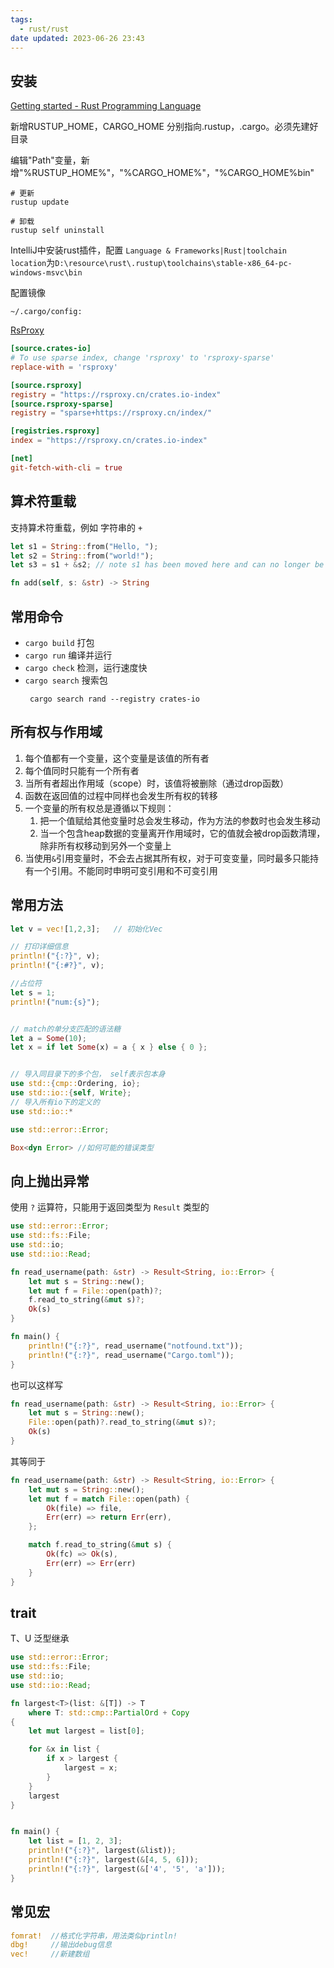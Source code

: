 ```yaml
---
tags:
  - rust/rust
date updated: 2023-06-26 23:43
---
```


## 安装

[Getting started - Rust Programming Language](https://www.rust-lang.org/learn/get-started)

新增RUSTUP_HOME，CARGO_HOME 分别指向.rustup，.cargo。必须先建好目录

编辑"Path"变量，新增"%RUSTUP_HOME%"，"%CARGO_HOME%"，"%CARGO_HOME%bin"

```shell
# 更新
rustup update

# 卸载
rustup self uninstall
```

IntelliJ中安装rust插件，配置 `Language & Frameworks|Rust|toolchain location`为`D:\resource\rust\.rustup\toolchains\stable-x86_64-pc-windows-msvc\bin`

配置镜像

`~/.cargo/config:`

[RsProxy](http://rsproxy.cn/)

```toml
[source.crates-io]
# To use sparse index, change 'rsproxy' to 'rsproxy-sparse'
replace-with = 'rsproxy'

[source.rsproxy]
registry = "https://rsproxy.cn/crates.io-index"
[source.rsproxy-sparse]
registry = "sparse+https://rsproxy.cn/index/"

[registries.rsproxy]
index = "https://rsproxy.cn/crates.io-index"

[net]
git-fetch-with-cli = true
```

## 算术符重载

支持算术符重载，例如 字符串的 `+`

```rust
let s1 = String::from("Hello, ");
let s2 = String::from("world!");
let s3 = s1 + &s2; // note s1 has been moved here and can no longer be used

fn add(self, s: &str) -> String
```

## 常用命令

- `cargo build` 打包
- `cargo run` 编译并运行
- `cargo check` 检测，运行速度快
- `cargo search` 搜索包
  ```shell
   cargo search rand --registry crates-io
  ```

## 所有权与作用域

1. 每个值都有一个变量，这个变量是该值的所有者
2. 每个值同时只能有一个所有者
3. 当所有者超出作用域（scope）时，该值将被删除（通过drop函数）
4. 函数在返回值的过程中同样也会发生所有权的转移
5. 一个变量的所有权总是遵循以下规则：
   1. 把一个值赋给其他变量时总会发生移动，作为方法的参数时也会发生移动
   2. 当一个包含heap数据的变量离开作用域时，它的值就会被drop函数清理，除非所有权移动到另外一个变量上
6. 当使用`&`引用变量时，不会去占据其所有权，对于可变变量，同时最多只能持有一个引用。不能同时申明可变引用和不可变引用

## 常用方法

```rust
let v = vec![1,2,3];   // 初始化Vec

// 打印详细信息
println!("{:?}", v);
println!("{:#?}", v);

//占位符
let s = 1;
println!("num:{s}");


// match的单分支匹配的语法糖
let a = Some(10);  
let x = if let Some(x) = a { x } else { 0 };


// 导入同目录下的多个包， self表示包本身
use std::{cmp::Ordering, io};
use std::io::{self, Write};
// 导入所有io下的定义的
use std::io::*
```

```rust
use std::error::Error;

Box<dyn Error> //如何可能的错误类型
```

## 向上抛出异常

使用 `?` 运算符，只能用于返回类型为 `Result` 类型的

```rust
use std::error::Error;
use std::fs::File;
use std::io;
use std::io::Read;

fn read_username(path: &str) -> Result<String, io::Error> {
    let mut s = String::new();
    let mut f = File::open(path)?;
    f.read_to_string(&mut s)?;
    Ok(s)
}

fn main() {
    println!("{:?}", read_username("notfound.txt"));
    println!("{:?}", read_username("Cargo.toml"));
}
```

也可以这样写

```rust
fn read_username(path: &str) -> Result<String, io::Error> {
    let mut s = String::new();
    File::open(path)?.read_to_string(&mut s)?;
    Ok(s)
}
```

其等同于

```rust
fn read_username(path: &str) -> Result<String, io::Error> {
    let mut s = String::new();
    let mut f = match File::open(path) {
        Ok(file) => file,
        Err(err) => return Err(err),
    };

    match f.read_to_string(&mut s) {
        Ok(fc) => Ok(s),
        Err(err) => Err(err)
    }
}
```

## trait

T、U 泛型继承

```rust
use std::error::Error;
use std::fs::File;
use std::io;
use std::io::Read;

fn largest<T>(list: &[T]) -> T
    where T: std::cmp::PartialOrd + Copy
{
    let mut largest = list[0];

    for &x in list {
        if x > largest {
            largest = x;
        }
    }
    largest
}


fn main() {
    let list = [1, 2, 3];
    println!("{:?}", largest(&list));
    println!("{:?}", largest(&[4, 5, 6]));
    println!("{:?}", largest(&['4', '5', 'a']));
}
```

## 常见宏

```rust
fomrat!  //格式化字符串，用法类似println!
dbg!     //输出debug信息
vec!     //新建数组
```

